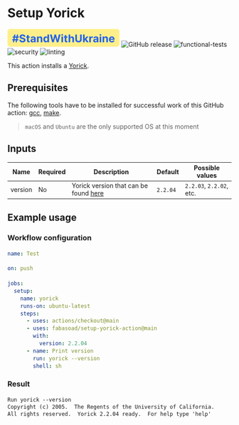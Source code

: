 # Setup Yorick

[![Stand With Ukraine](https://raw.githubusercontent.com/vshymanskyy/StandWithUkraine/main/badges/StandWithUkraine.svg)](https://stand-with-ukraine.pp.ua)
![GitHub release](https://img.shields.io/github/v/release/fabasoad/setup-yorick-action?include_prereleases)
![functional-tests](https://github.com/fabasoad/setup-yorick-action/actions/workflows/functional-tests.yml/badge.svg)
![security](https://github.com/fabasoad/setup-yorick-action/actions/workflows/security.yml/badge.svg)
![linting](https://github.com/fabasoad/setup-yorick-action/actions/workflows/linting.yml/badge.svg)

This action installs a [Yorick](https://yorick.sourceforge.net).

## Prerequisites

The following tools have to be installed for successful work of this GitHub action:
[gcc](https://gcc.gnu.org), [make](https://www.gnu.org/software/make/manual/make.html).

> `macOS` and `Ubuntu` are the only supported OS at this moment

## Inputs

<!-- prettier-ignore-start -->
| Name    | Required | Description                                                                  | Default  | Possible values          |
|---------|----------|------------------------------------------------------------------------------|----------|--------------------------|
| version | No       | Yorick version that can be found [here](https://github.com/LLNL/yorick/tags) | `2.2.04` | `2.2.03`, `2.2.02`, etc. |
<!-- prettier-ignore-end -->

## Example usage

### Workflow configuration

```yaml
name: Test

on: push

jobs:
  setup:
    name: yorick
    runs-on: ubuntu-latest
    steps:
      - uses: actions/checkout@main
      - uses: fabasoad/setup-yorick-action@main
        with:
          version: 2.2.04
      - name: Print version
        run: yorick --version
        shell: sh
```

### Result

```shell
Run yorick --version
Copyright (c) 2005.  The Regents of the University of California.
All rights reserved.  Yorick 2.2.04 ready.  For help type 'help'
```
